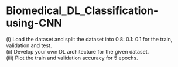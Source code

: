 # Biomedical_DL_Classification-using-CNN

(i)	Load the dataset and split the dataset into 0.8: 0.1: 0.1 for the train, validation and test.    
(ii)	Develop your own DL architecture for the given dataset.    
(iii)	Plot the train and validation accuracy for 5 epochs.            
